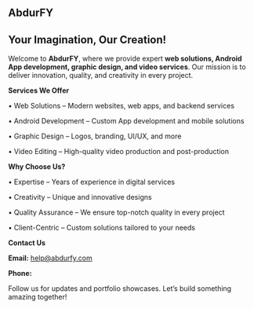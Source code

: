 ## AbdurFY
## Your Imagination, Our Creation!

Welcome to **AbdurFY**, where we provide expert **web solutions, Android App development, graphic design, and video services**. Our mission is to deliver innovation, quality, and creativity in every project.

 **Services We Offer**

<p>• Web Solutions – Modern websites, web apps, and backend services</p>
<p>• Android Development – Custom App development and mobile solutions</p>
<p>• Graphic Design – Logos, branding, UI/UX, and more</p>
<p>• Video Editing – High-quality video production and post-production</p>

 **Why Choose Us?**

<p>• Expertise – Years of experience in digital services</p>
<p>• Creativity – Unique and innovative designs</p>
<p>• Quality Assurance – We ensure top-notch quality in every project</p>
<p>• Client-Centric – Custom solutions tailored to your needs</p>

 **Contact Us**

 **Email:** help@abdurfy.com</p>
 **Phone:** </p>

Follow us for updates and portfolio showcases. Let’s build something amazing together!
